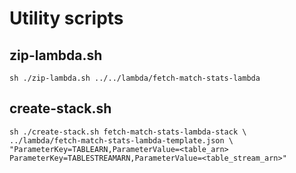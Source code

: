 # Utility scripts

## zip-lambda.sh
```
sh ./zip-lambda.sh ../../lambda/fetch-match-stats-lambda
```

## create-stack.sh
```
sh ./create-stack.sh fetch-match-stats-lambda-stack \
../lambda/fetch-match-stats-lambda-template.json \
"ParameterKey=TABLEARN,ParameterValue=<table_arn> ParameterKey=TABLESTREAMARN,ParameterValue=<table_stream_arn>"
```
